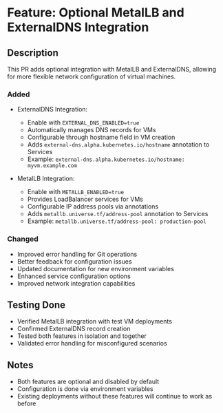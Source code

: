 # Feature: Optional MetalLB and ExternalDNS Integration

## Description
This PR adds optional integration with MetalLB and ExternalDNS, allowing for more flexible network configuration of virtual machines.

### Added
- ExternalDNS Integration:
  - Enable with `EXTERNAL_DNS_ENABLED=true`
  - Automatically manages DNS records for VMs
  - Configurable through hostname field in VM creation
  - Adds `external-dns.alpha.kubernetes.io/hostname` annotation to Services
  - Example: `external-dns.alpha.kubernetes.io/hostname: myvm.example.com`

- MetalLB Integration:
  - Enable with `METALLB_ENABLED=true`
  - Provides LoadBalancer services for VMs
  - Configurable IP address pools via annotations
  - Adds `metallb.universe.tf/address-pool` annotation to Services
  - Example: `metallb.universe.tf/address-pool: production-pool`

### Changed
- Improved error handling for Git operations
- Better feedback for configuration issues
- Updated documentation for new environment variables
- Enhanced service configuration options
- Improved network integration capabilities

## Testing Done
- Verified MetalLB integration with test VM deployments
- Confirmed ExternalDNS record creation
- Tested both features in isolation and together
- Validated error handling for misconfigured scenarios

## Notes
- Both features are optional and disabled by default
- Configuration is done via environment variables
- Existing deployments without these features will continue to work as before

